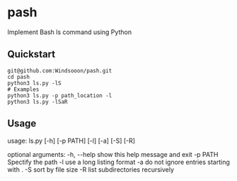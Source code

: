 # pash
Implement Bash ls command using Python

## Quickstart
    
    git@github.com:Windsooon/pash.git
    cd pash
    python3 ls.py -lS
    # Examples
    python3 ls.py -p path_location -l
    python3 ls.py -lSaR

## Usage
usage: ls.py [-h] [-p PATH] [-l] [-a] [-S] [-R]

optional arguments:
  -h, --help  show this help message and exit
  -p PATH     Spectify the path
  -l          use a long listing format
  -a          do not ignore entries starting with .
  -S          sort by file size
  -R          list subdirectories recursively

